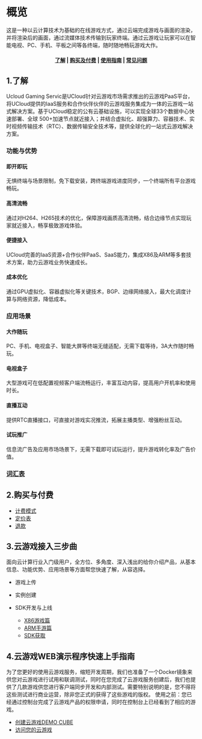 <!--一下子提供一种思路，欢迎大家发挥 -->

# 概览
这是一种以云计算技术为基础的在线游戏方式，通过云端完成游戏与画面的渲染，并将渲染后的画面，通过流媒体技术传输到玩家终端。通过云游戏让玩家可以在智能电视、PC、手机、平板之间等各终端，随时随地畅玩游戏大作。

#### <center>[了解](#_1了解)   |   [购买及付费](#_2购买及付费)   |   [使用指南](#_3云游戏接入三步曲)   |   [常见问题](#4云游戏WEB演示程序快速上手指南)</center>   

## 1.了解

Ucloud Gaming Servic是UCloud针对云游戏市场需求推出的云游戏PaaS平台，将UCloud提供的IaaS服务和合作伙伴伙伴的云游戏服务集成为一体的云游戏一站式解决方案。基于UCloud稳定的公有云基础设施，可以实现全球33个数据中心快速部署、全球 500+加速节点就近接入；并结合虚拟化、超强算力、容器技术、实时视频传输技术（RTC）、数据传输安全技术等，提供全球化的一站式云游戏解决方案。


### 功能与优势
#### 即开即玩
无惧终端与场景限制，免下载安装，跨终端游戏进度同步，一个终端所有平台游戏畅玩。
#### 高清流畅
通过对H264、H265技术的优化，保障游戏画质高清流畅，结合边缘节点实现玩家就近接入，畅享极致游戏体验。
#### 便捷接入
UCloud完善的IaaS资源+合作伙伴PaaS、SaaS能力，集成X86及ARM等多套技术方案，助力云游戏业务快速成长。
#### 成本优化
通过GPU虚拟化、容器虚拟化等关键技术，BGP、边缘网络接入，最大化调度计算与网络资源，降低成本。

### 应用场景
#### 大作随玩
PC、手机、电视盒子、智能大屏等终端无缝适配，无需下载等待，3A大作随时畅玩。
#### 电视盒子
大型游戏可在低配置视频客户端流畅运行，丰富互动内容，提高用户开机率和使用时长。
#### 直播互动
提供RTC直播接口，可直接对游戏实况推流，拓展主播类型、增强粉丝互动。
#### 试玩推广
信息流广告及应用市场场景下，无需下载即可试玩运行，提升游戏转化率及广告价值。
### [词汇表](_glossary.md)



## 2.购买与付费

	

* [计费模式](/ucgs/price#计费模式)
* [定价表](/ucgs/price#定价表)
* [退款](/ucgs/price#退款)



## 3.云游戏接入三步曲

面向云计算行业入门级用户，全方位、多角度、深入浅出的给你介绍产品，从基本信息、功能优势、应用场景等方面帮您快速了解，从容选择。

* 游戏上传

* 实例创建

* SDK开发与上线


  * [X86游戏篇](/ucgs/user_guide#X86游戏上线)
  * [ARM手游篇](/ucgs/user_guide#ARM游戏上线)
  * [SDK获取](/ucgs/user_guide#SDK获取)

## 4.云游戏WEB演示程序快速上手指南

为了您更好的使用云游戏服务，缩短开发周期，我们也准备了一个Docker镜象来供您对云游戏进行试用和联调测试，同时在您完成了云游戏服务创建后，我们也提供了几款游戏供您进行客户端同步开发和内部测试。需要特别说明的是，您不得将这些测试进行商业运营，除非您正式的获得了这些游戏的版权。
使用之前：您已经通过控制台完成了云游戏产品的权限申请，同时在控制台上已经看到了相应的游戏。

- [创建云游戏DEMO CUBE](/ucgs/quick_start#创建Servless服务)
- [访问您的云游戏](/ucgs/quick_start#通过WEB访问DEMO页面)



